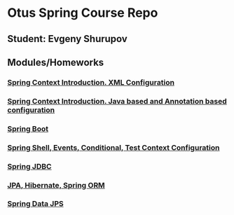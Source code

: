 # Otus Spring Course Repo

## Student: Evgeny Shurupov

## Modules/Homeworks

### [Spring Context Introduction. XML Configuration](01-introduction-xml-configuration)

### [Spring Context Introduction. Java based and Annotation based configuration](02-introduction-java-annotation-configuration)

### [Spring Boot](03-spring-boot)

### [Spring Shell, Events, Conditional, Test Context Configuration](05-spring-shell)

### [Spring JDBC](07-spring-jdbc)

### [JPA, Hibernate, Spring ORM](09-jpa-hibernate-spring-orm)


### [Spring Data JPS](11-spring-data-jpa)


